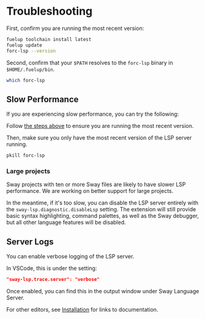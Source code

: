 # Troubleshooting

First, confirm you are running the most recent version:

```sh
fuelup toolchain install latest
fuelup update
forc-lsp --version
```

Second, confirm that your `$PATH` resolves to the `forc-lsp` binary in `$HOME/.fuelup/bin`.

```sh
which forc-lsp
```

## Slow Performance

If you are experiencing slow performance, you can try the following:

Follow [the steps above](#troubleshooting) to ensure you are running the most recent version.

Then, make sure you only have the most recent version of the LSP server running.

```sh
pkill forc-lsp
```

### Large projects

Sway projects with ten or more Sway files are likely to have slower LSP performance. We are working on better support for large projects.

In the meantime, if it's too slow, you can disable the LSP server entirely with the `sway-lsp.diagnostic.disableLsp` setting. The extension will still provide basic syntax highlighting, command palettes, as well as the Sway debugger, but all other language features will be disabled.

## Server Logs

You can enable verbose logging of the LSP server.

In VSCode, this is under the setting:

```json
"sway-lsp.trace.server": "verbose"
```

Once enabled, you can find this in the output window under Sway Language Server.

For other editors, see [Installation](./installation.md) for links to documentation.
